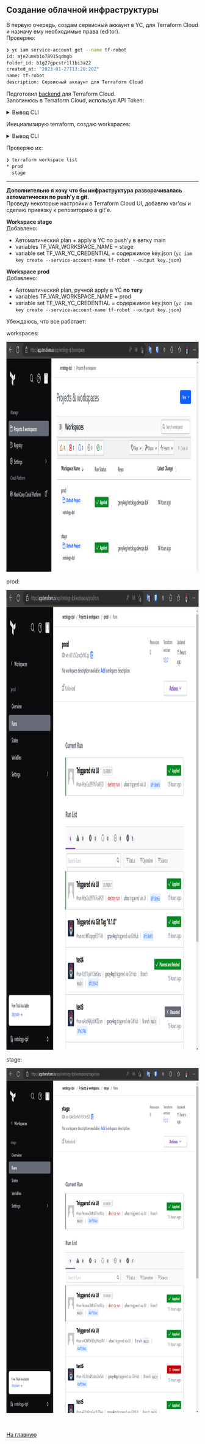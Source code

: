 ## Создание облачной инфраструктуры

В первую очередь, создам сервисный аккаунт в YC, для Terraform Cloud и назначу ему необходимые права (editor).  
Проверяю:  
```bash
❯ yc iam service-account get --name tf-robot
id: aje2umvb1o78915qdmgb
folder_id: b1g27gpcstr1l1bi3a22
created_at: "2023-01-27T13:20:20Z"
name: tf-robot
description: Сервисный аккаунт для Terraform Cloud
```

Подготовил [backend](../terraform/provider.tf) для Terraform Cloud.  
Залогинюсь в Terraform Cloud, используя API Token:

<details>
    <summary>Вывод CLI</summary>
    
```bash
❯ terraform login
Terraform will request an API token for app.terraform.io using your browser.

If login is successful, Terraform will store the token in plain text in
the following file for use by subsequent commands:
    /home/schipyshev/.terraform.d/credentials.tfrc.json

Do you want to proceed?
  Only 'yes' will be accepted to confirm.

  Enter a value: yes


---------------------------------------------------------------------------------

/usr/bin/x-www-browser: line 108: /c/Windows/System32/reg.exe: No such file or directory
/usr/bin/x-www-browser: line 98: /c/Windows/System32/chcp.com: No such file or directory
/usr/bin/x-www-browser: line 103: /c/Windows/System32/WindowsPowerShell/v1.0/powershell.exe: No such file or directory
/usr/bin/x-www-browser: line 98: /c/Windows/System32/chcp.com: No such file or directory
/usr/bin/xdg-open: 869: firefox: not found
/usr/bin/xdg-open: 869: iceweasel: not found
/usr/bin/xdg-open: 869: seamonkey: not found
/usr/bin/xdg-open: 869: mozilla: not found
/usr/bin/xdg-open: 869: epiphany: not found
/usr/bin/xdg-open: 869: konqueror: not found
/usr/bin/xdg-open: 869: chromium: not found
/usr/bin/xdg-open: 869: chromium-browser: not found
/usr/bin/xdg-open: 869: google-chrome: not found
/usr/bin/www-browser: line 108: /c/Windows/System32/reg.exe: No such file or directory
/usr/bin/www-browser: line 98: /c/Windows/System32/chcp.com: No such file or directory
/usr/bin/www-browser: line 103: /c/Windows/System32/WindowsPowerShell/v1.0/powershell.exe: No such file or directory
/usr/bin/www-browser: line 98: /c/Windows/System32/chcp.com: No such file or directory
/usr/bin/xdg-open: 869: links2: not found
/usr/bin/xdg-open: 869: elinks: not found
/usr/bin/xdg-open: 869: links: not found
/usr/bin/xdg-open: 869: lynx: not found
/usr/bin/xdg-open: 869: w3m: not found
xdg-open: no method available for opening 'https://app.terraform.io/app/settings/tokens?source=terraform-login'
Open the following URL to access the tokens page for app.terraform.io:
    https://app.terraform.io/app/settings/tokens?source=terraform-login


---------------------------------------------------------------------------------

Generate a token using your browser, and copy-paste it into this prompt.

Terraform will store the token in plain text in the following file
for use by subsequent commands:
    /home/schipyshev/.terraform.d/credentials.tfrc.json

Token for app.terraform.io:
  Enter a value:


Retrieved token for user api-org-netology-dpl-fuT7KpsJFX


---------------------------------------------------------------------------------

                                          -
                                          -----                           -
                                          ---------                      --
                                          ---------  -                -----
                                           ---------  ------        -------
                                             -------  ---------  ----------
                                                ----  ---------- ----------
                                                  --  ---------- ----------
   Welcome to Terraform Cloud!                     -  ---------- -------
                                                      ---  ----- ---
   Documentation: terraform.io/docs/cloud             --------   -
                                                      ----------
                                                      ----------
                                                       ---------
                                                           -----
                                                               -


   New to TFC? Follow these steps to instantly apply an example configuration:

   $ git clone https://github.com/hashicorp/tfc-getting-started.git
   $ cd tfc-getting-started
   $ scripts/setup.sh
```


</details>


Инициализирую terraform, создаю workspaces:

<details>
    <summary>Вывод CLI</summary>

```bash
❯ terraform init

Initializing Terraform Cloud...

No workspaces found.

  There are no workspaces with the configured tags (netology-dpl)
  in your Terraform Cloud organization. To finish initializing, Terraform needs at
  least one workspace available.

  Terraform can create a properly tagged workspace for you now. Please enter a
  name to create a new Terraform Cloud workspace.

  Enter a value: stage


Initializing provider plugins...
- Finding latest version of yandex-cloud/yandex...
- Installing yandex-cloud/yandex v0.84.0...
- Installed yandex-cloud/yandex v0.84.0 (self-signed, key ID E40F590B50BB8E40)

Partner and community providers are signed by their developers.
If you'd like to know more about provider signing, you can read about it here:
https://www.terraform.io/docs/cli/plugins/signing.html

Terraform has created a lock file .terraform.lock.hcl to record the provider
selections it made above. Include this file in your version control repository
so that Terraform can guarantee to make the same selections by default when
you run "terraform init" in the future.

Terraform Cloud has been successfully initialized!

You may now begin working with Terraform Cloud. Try running "terraform plan" to
see any changes that are required for your infrastructure.

If you ever set or change modules or Terraform Settings, run "terraform init"
again to reinitialize your working directory.
❯ terraform workspace new prod
Created and switched to workspace "prod"!

You're now on a new, empty workspace. Workspaces isolate their state,
so if you run "terraform plan" Terraform will not see any existing state
for this configuration.
```

</details>

Проверяю их:
```bash
❯ terraform workspace list
* prod
  stage
```
---

**Дополнительно я хочу что бы инфраструктура разворачивалась автоматически по push'у в git.**   
Проведу некоторые настройки в Terraform Cloud UI, добавлю var'сы и сделаю привязку к репозиторию в git'е.  

**Workspace stage**  
Добавлено:    
- Автоматический plan + apply в YC по push'у в ветку main
- variables TF_VAR_WORKSPACE_NAME = stage
- variable set TF_VAR_YC_CREDENTIAL = содержимое key.json (`yc iam key create --service-account-name tf-robot --output key.json`)

**Workspace prod**  
Добавлено:    
- Автоматический plan, ручной apply в YC **по тегу**
- variables TF_VAR_WORKSPACE_NAME = prod
- variable set TF_VAR_YC_CREDENTIAL = содержимое key.json (`yc iam key create --service-account-name tf-robot --output key.json`)

Убеждаюсь, что все работает:  

workspaces:
<p align="left">
  <img width="1400" height="600" src="./img/proj-workspace.png">
</p> 

prod:  
<p align="left">
  <img width="1400" height="1200" src="./img/prod-apply-runs.png">
</p> 

stage:
<p align="left">
  <img width="1000" height="900" src="./img/stage-apply-runs.png">
</p> 


<br>


[На главную](../README.md)